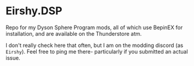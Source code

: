 # Eirshy.DSP
Repo for my Dyson Sphere Program mods, all of which use BepinEX for installation, and are available on the Thunderstore atm.

I don't really check here that often, but I am on the modding discord (as `Eirshy`). Feel free to ping me there- particularly if you submitted an actual issue.
